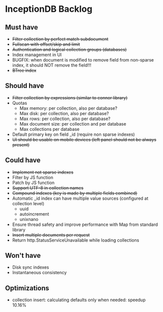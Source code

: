 # InceptionDB Backlog

## Must have

* ~~Filter collection by perfect match subdocument~~
* ~~Fullscan with offset/skip and limit~~
* ~~Authentication and logical collection groups (databases)~~
* Index management in UI
* BUGFIX: when document is modified to remove field from non-sparse index, it should NOT remove the field!!!
* ~~BTree index~~

## Should have

* ~~Filter collection by expressions (similar to connor library)~~
* Quotas
  * Max memory: per collection, also per database?
  * Max disk: per collection, also per database?
  * Max rows: per collection, also per database?
  * Max document size: per collection and per database
  * Max collections per database
* Default primary key on field _id (require non sparse indexes)
* ~~UI should be usable on mobile devices (left panel should not be always present)~~

## Could have

* ~~Implement not sparse indexes~~
* Filter by JS function
* Patch by JS function
* ~~Support UTF-8 in collection names~~
* ~~Compound indexes (key is made by multiple fields combined)~~
* Automatic _id index can have multiple value sources (configured at collection level)
  * uuid
  * autoincrement
  * unixnano
* Ensure thread safety and improve performance with Map from standard library
* ~~Insert multiple documents per request~~
* Return http.StatusServiceUnavailable while loading collections

## Won't have

* Disk sync indexes
* Instantaneous consistency



## Optimizations
* collection insert: calculating defaults only when needed: speedup 10.16%
